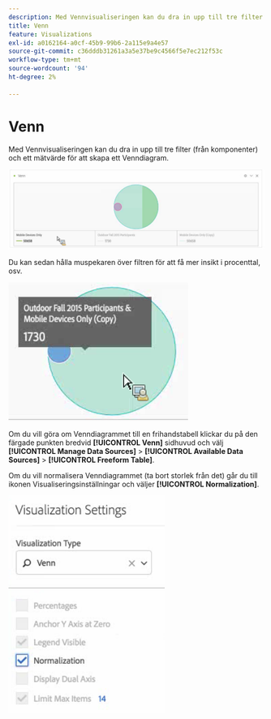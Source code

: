 ```yaml
---
description: Med Vennvisualiseringen kan du dra in upp till tre filter (från komponenter) och ett mätvärde för att skapa ett Venndiagram.
title: Venn
feature: Visualizations
exl-id: a0162164-a0cf-45b9-99b6-2a115e9a4e57
source-git-commit: c36dddb31261a3a5e37be9c4566f5e7ec212f53c
workflow-type: tm+mt
source-wordcount: '94'
ht-degree: 2%

---
```


# Venn

Med Vennvisualiseringen kan du dra in upp till tre filter (från komponenter) och ett mätvärde för att skapa ett Venndiagram.

![](assets/venn.png)

Du kan sedan hålla muspekaren över filtren för att få mer insikt i procenttal, osv.

![](assets/venn_hover.png)

Om du vill göra om Venndiagrammet till en frihandstabell klickar du på den färgade punkten bredvid **[!UICONTROL Venn]** sidhuvud och välj **[!UICONTROL Manage Data Sources]** > **[!UICONTROL Available Data Sources]** > **[!UICONTROL Freeform Table]**.

Om du vill normalisera Venndiagrammet (ta bort storlek från det) går du till ikonen Visualiseringsinställningar och väljer **[!UICONTROL Normalization]**.

![](assets/normalization.png)
